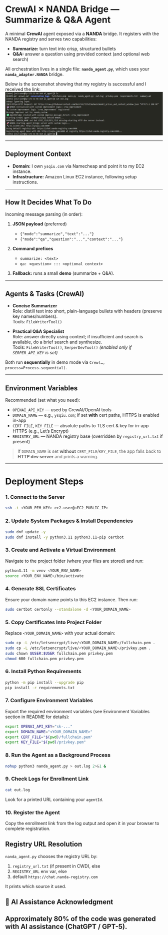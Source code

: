 # CrewAI × NANDA Bridge — Summarize & Q&A Agent

A minimal **CrewAI** agent exposed via a **NANDA** bridge. It registers with the NANDA registry and serves two capabilities:

- **Summarize:** turn text into crisp, structured bullets  
- **Q&A:** answer a question using provided context (and optional web search)

All orchestration lives in a single file: **`nanda_agent.py`**, which uses your **`nanda_adapter.NANDA`** bridge.

Below is the screenshot showing that my registry is successful and I received the link:
![Registration Screenshot](screenshot_for_register.png)

---

## Deployment Context

- **Domain:** I own `ysqiu.com` via Namecheap and point it to my EC2 instance.  
- **Infrastructure:** Amazon Linux EC2 instance, following setup instructions.  

---

## How It Decides What To Do

Incoming message parsing (in order):

1. **JSON payload** (preferred)
   - `{"mode":"summarize","text":"..."}`
   - `{"mode":"qa","question":"...","context":"..."}`

2. **Command prefixes**
   - `summarize: <text>`
   - `qa: <question> ::: <optional context>`

3. **Fallback:** runs a small **demo** (summarize + Q&A).

---

## Agents & Tasks (CrewAI)

- **Concise Summarizer**  
  Role: distill text into short, plain-language bullets with headers (preserve key names/numbers).  
  Tools: `FileWriterTool()`

- **Practical Q&A Specialist**  
  Role: answer directly using context; if insufficient and search is available, do a brief search and synthesize.  
  Tools: `FileWriterTool()`, `SerperDevTool()` *(enabled only if `SERPER_API_KEY` is set)*

Both run **sequentially** in demo mode via `Crew(…, process=Process.sequential)`.

---

## Environment Variables

Recommended (set what you need):

- `OPENAI_API_KEY` — used by CrewAI/OpenAI tools   
- `DOMAIN_NAME` — e.g., `ysqiu.com`; if set **with** cert paths, HTTPS is enabled in-app  
- `CERT_FILE`, `KEY_FILE` — absolute paths to TLS cert & key for in-app HTTPS (e.g., Let’s Encrypt)  
- `REGISTRY_URL` — NANDA registry base (overridden by `registry_url.txt` if present)

> If `DOMAIN_NAME` is set **without** `CERT_FILE`/`KEY_FILE`, the app falls back to **HTTP dev server** and prints a warning.

---

# Deployment Steps

### 1. Connect to the Server
```bash
ssh -i <YOUR_PEM_KEY> ec2-user@<EC2_PUBLIC_IP>
```

### 2. Update System Packages & Install Dependencies
```bash
sudo dnf update -y
sudo dnf install -y python3.11 python3.11-pip certbot
```

### 3. Create and Activate a Virtual Environment
Navigate to the project folder (where your files are stored) and run:
```bash
python3.11 -m venv <YOUR_ENV_NAME>
source <YOUR_ENV_NAME>/bin/activate
```

### 4. Generate SSL Certificates
Ensure your domain name points to this EC2 instance. Then run:
```bash
sudo certbot certonly --standalone -d <YOUR_DOMAIN_NAME>
```

### 5. Copy Certificates Into Project Folder
Replace `<YOUR_DOMAIN_NAME>` with your actual domain:
```bash
sudo cp -L /etc/letsencrypt/live/<YOUR_DOMAIN_NAME>/fullchain.pem .
sudo cp -L /etc/letsencrypt/live/<YOUR_DOMAIN_NAME>/privkey.pem .
sudo chown $USER:$USER fullchain.pem privkey.pem
chmod 600 fullchain.pem privkey.pem
```

### 6. Install Python Requirements
```bash
python -m pip install --upgrade pip
pip install -r requirements.txt
```

### 7. Configure Environment Variables
Export the required environment variables (see Environment Variables section in README for details):
```bash
export OPENAI_API_KEY="sk-..."
export DOMAIN_NAME="<YOUR_DOMAIN_NAME>"
export CERT_FILE="$(pwd)/fullchain.pem"
export KEY_FILE="$(pwd)/privkey.pem"
```

### 8. Run the Agent as a Background Process
```bash
nohup python3 nanda_agent.py > out.log 2>&1 &
```

### 9. Check Logs for Enrollment Link
```bash
cat out.log
```
Look for a printed URL containing your `agentId`.

### 10. Register the Agent
Copy the enrollment link from the log output and open it in your browser to complete registration.


## Registry URL Resolution

`nanda_agent.py` chooses the registry URL by:
1. `registry_url.txt` (if present in CWD), else
2. `REGISTRY_URL` env var, else
3. default `https://chat.nanda-registry.com`

It prints which source it used.


## 🤖 AI Assistance Acknowledgment
Approximately **80% of the code was generated with AI assistance** (ChatGPT / GPT-5).  
---

